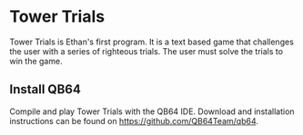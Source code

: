 # Tower Trials

Tower Trials is Ethan's first program. It is a text based game that challenges the user with a series of righteous trials. The user must solve the trials to win the game.

## Install QB64

Compile and play Tower Trials with the QB64 IDE. Download and installation instructions can be found on <https://github.com/QB64Team/qb64>.
